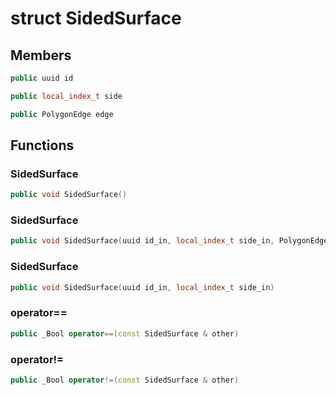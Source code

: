 # struct SidedSurface


## Members

```cpp
public uuid id
```

```cpp
public local_index_t side
```

```cpp
public PolygonEdge edge
```



## Functions

### SidedSurface

```cpp
public void SidedSurface()
```


### SidedSurface

```cpp
public void SidedSurface(uuid id_in, local_index_t side_in, PolygonEdge edge_in)
```


### SidedSurface

```cpp
public void SidedSurface(uuid id_in, local_index_t side_in)
```


### operator==

```cpp
public _Bool operator==(const SidedSurface & other)
```


### operator!=

```cpp
public _Bool operator!=(const SidedSurface & other)
```




